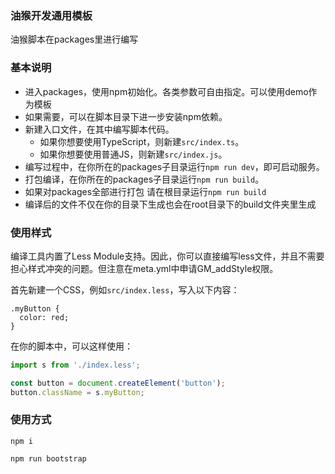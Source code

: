 ### 油猴开发通用模板

油猴脚本在packages里进行编写

### 基本说明
* 进入packages，使用npm初始化。各类参数可自由指定。可以使用demo作为模板
* 如果需要，可以在脚本目录下进一步安装npm依赖。
* 新建入口文件，在其中编写脚本代码。
  * 如果你想要使用TypeScript，则新建`src/index.ts`。
  * 如果你想要使用普通JS，则新建`src/index.js`。
* 编写过程中，在你所在的packages子目录运行`npm run dev`，即可启动服务。
* 打包编译，在你所在的packages子目录运行`npm run build`。
* 如果对packages全部进行打包 请在根目录运行`npm run build`
* 编译后的文件不仅在你的目录下生成也会在root目录下的build文件夹里生成

### 使用样式
编译工具内置了Less Module支持。因此，你可以直接编写less文件，并且不需要担心样式冲突的问题。但注意在meta.yml中申请GM_addStyle权限。

首先新建一个CSS，例如`src/index.less`，写入以下内容：
```less
.myButton {
  color: red;
}
```

在你的脚本中，可以这样使用：
```js
import s from './index.less';

const button = document.createElement('button');
button.className = s.myButton;
```

### 使用方式

`npm i`

`npm run bootstrap`
